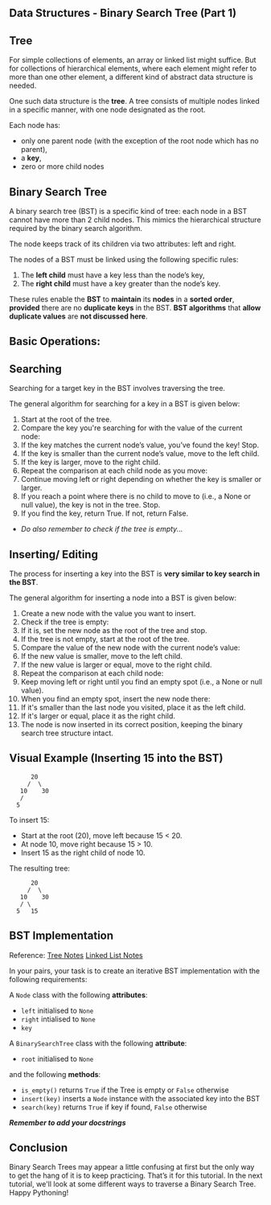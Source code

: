 ## Data Structures - Binary Search Tree (Part 1)

## Tree

For simple collections of elements, an array or linked list might suffice. But for collections of hierarchical elements, where each element might refer to more than one other element, a different kind of abstract data structure is needed.

One such data structure is the **tree**. A tree consists of multiple nodes linked in a specific manner, with one node designated as the root.

Each node has:

- only one parent node (with the exception of the root node which has no parent),
- a **key**,
- zero or more child nodes

## Binary Search Tree
A binary search tree (BST) is a specific kind of tree: each node in a BST cannot have more than 2 child nodes. This mimics the hierarchical structure required by the binary search algorithm.

The node keeps track of its children via two attributes: left and right.

The nodes of a BST must be linked using the following specific rules:
1. The **left child** must have a key less than the node’s key,
2. The **right child** must have a key greater than the node’s key.

These rules enable the **BST** to **maintain** its **nodes** in a **sorted order**, **provided** there are no **duplicate keys** in the BST. **BST algorithms** that **allow duplicate values** are **not discussed here**.

## Basic Operations:

## Searching
Searching for a target key in the BST involves traversing the tree.

The general algorithm for searching for a key in a BST is given below:

1. Start at the root of the tree.
2. Compare the key you're searching for with the value of the current node:
3. If the key matches the current node’s value, you’ve found the key! Stop.
4. If the key is smaller than the current node’s value, move to the left child.
5. If the key is larger, move to the right child.
6. Repeat the comparison at each child node as you move:
7. Continue moving left or right depending on whether the key is smaller or larger.
8. If you reach a point where there is no child to move to (i.e., a None or null value), the key is not in the tree. Stop.
9. If you find the key, return True. If not, return False.

* <i>Do also remember to check if the tree is empty...</i>

## Inserting/ Editing
The process for inserting a key into the BST is **very similar to key search in the BST**.

The general algorithm for inserting a node into a BST is given below:

1. Create a new node with the value you want to insert.
2. Check if the tree is empty:
3. If it is, set the new node as the root of the tree and stop.
4. If the tree is not empty, start at the root of the tree.
5. Compare the value of the new node with the current node’s value:
6. If the new value is smaller, move to the left child.
7. If the new value is larger or equal, move to the right child.
8. Repeat the comparison at each child node:
9. Keep moving left or right until you find an empty spot (i.e., a None or null value).
10. When you find an empty spot, insert the new node there:
11. If it's smaller than the last node you visited, place it as the left child.
12. If it's larger or equal, place it as the right child.
13. The node is now inserted in its correct position, keeping the binary search tree structure intact.

## Visual Example (Inserting 15 into the BST)
`      20`<br>
`     /  \`<br>
`   10    30`<br>
`   /`<br>
`  5`

To insert 15:
- Start at the root (20), move left because 15 < 20.  
- At node 10, move right because 15 > 10.  
- Insert 15 as the right child of node 10.

The resulting tree:

`      20`<br>
`     /  \`<br>
`   10    30`<br>
`   / \`<br>
`  5   15`

## BST Implementation

Reference:
[Tree Notes](https://docs.google.com/document/d/16J_UDaYjGg0JrcdQ68IJH_9kIx_jFvlabJIxJSCqoZc/edit?tab=t.0)
[Linked List Notes](https://docs.google.com/document/d/1m52cf8rxzcBL8weQhhCqz3Z8XzZrqWZ7KNqxR0G6DWA/edit?tab=t.0#heading=h.mejovh4ux3)

In your pairs, your task is to create an iterative BST implementation with the following requirements:

A `Node` class with the following **attributes**:
- `left` initialised to `None`
- `right` intialised to `None`
- `key`

A `BinarySearchTree` class with the following **attribute**:
- `root` initialised to `None`

and the following **methods**:
- `is_empty()` returns `True` if the Tree is empty or `False` otherwise 
- `insert(key)` inserts a `Node` instance with the associated key into the BST
- `search(key)` returns `True` if key if found, `False` otherwise

<i>**Remember to add your docstrings**</i>

## Conclusion
Binary Search Trees may appear a little confusing at first but the only way to get the hang of it is to keep practicing. That’s it for this tutorial. In the next tutorial, we'll look at some different ways to traverse a Binary Search Tree. Happy Pythoning!